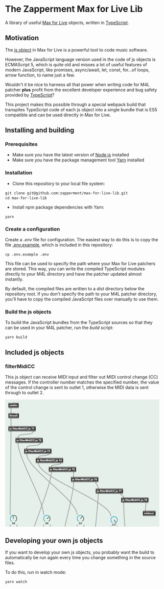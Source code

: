 # The Zapperment Max for Live Lib

A library of useful [Max for Live](https://www.ableton.com/live/max-for-live/)
objects, written in [TypeScript](https://www.typescriptlang.org).

## Motivation

The [js object](https://docs.cycling74.com/max8/refpages/js#autowatch) in Max
for Live is a powerful tool to code music software.

However, the JavaScript language version used in the code of js objects is
ECMAScript 5, which is quite old and misses a lot of useful features of modern
JavaScript, like promises, async/await, let, const, for...of loops, arrow
function, to name just a few.

Wouldn't it be nice to harness all that power when writing code for M4L patcher
**plus** profit from the excellent developer experience and bug safety provided
by [TypeScript](https://www.typescriptlang.org)?

This project makes this possible through a special webpack build that transpiles
TypeScript code of each js object into a single bundle that is ES5 compatible
and can be used directly in Max for Live.

## Installing and building

### Prerequisites

- Make sure you have the latest version of [Node.js](https://nodejs.org/)
  installed
- Make sure you have the package management tool [Yarn](https://yarnpkg.com)
  installed
  
### Installation

- Clone this repository to your local file system:

```
git clone git@github.com:zapperment/max-for-live-lib.git
cd max-for-live-lib
```

- Install npm package dependencies with Yarn:

```
yarn
```

### Create a configuration

Create a _.env_ file for configuration. The easiest way to do this is to copy
the file [.env.example](.env.example), which is included in this repository:

```
cp .env.example .env
```

This file can be used to specify the path where your Max for Live patchers are
stored. This way, you can write the compiled TypeScript modules directly to your
M4L directory and have the patcher updated almost instantly.

By default, the compiled files are written to a _dist_ directory below the
repository root. If you don't specify the path to your M4L patcher directory,
you'll have to copy the compiled JavaScript files over manually to use them.

### Build the js objects

To build the JavaScript bundles from the TypeScript sources so that they can be
used in your M4L patcher, run the _build_ script:

```
yarn build
```

## Included js objects

### filterMidiCC

This js object can receive MIDI input and filter out MIDI control change (CC) messages. If the controller number 
matches the specified number, the value of the control change is sent to outlet 1, otherwise the MIDI data is
sent through to outlet 2.

![Patcher example with filterMidiCC js object](docs/images/filterMidiCC.png)

## Developing your own js objects

If you want to develop your own js objects, you probably want the build to
automatically be run again every time you change something in the source files.

To do this, run in watch mode:

```
yarn watch
```
